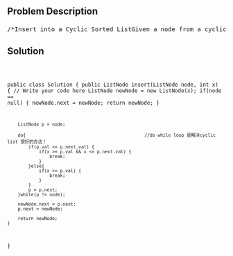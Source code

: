 <!--
<style>
  body { font-family: Arial, sans-serif; }
  .container { max-width: 700px; margin: 0 auto; padding: 10px; }
  .comment-block { background-color: #f9f9f9; padding: 10px; border-left: 5px solid #ccc; overflow-wrap: break-word; white-space: pre-wrap; }
  .code-block { background-color: #f4f4f4; padding: 10px; border: 1px solid #ddd; overflow-wrap: break-word; white-space: pre-wrap; }
</style>
-->

<div class='container'>
<h2>Problem Description</h2>
<div class='comment-block'>
<pre>
/*Insert into a Cyclic Sorted ListGiven a node from a cyclic linked list which has been sorted,write a function to insert a value into the list such that it remains a cyclic sorted list.The given node can be any single node in the list. Return the inserted new node.Notice3->5->1 is a cyclic list, so 3 is next node of 1.3->5->1 is same with 5->1->3ExampleGiven a list, and insert a value 4:3->5->1Return 5->1->3->4*//*解题要义：本题要意在于sorted:分两种情况：1. 3->5： 顺序， 只有当  3<=x<=5 才插入          2. 5->1： 逆序， 只有当  x >= 5 才插入*/          /** * Definition for ListNode * public class ListNode { *     int val; *     ListNode next; *     ListNode(int x) { *         val = x; *         next = null; *     } * } */    /**     * @param node a list node in the list     * @param x an integer     * @return the inserted new list node     */</pre>
</div>

<h2>Solution</h2>
<div class='code-block'>
<pre><code class='language-java'>


public class Solution {
    public ListNode insert(ListNode node, int x) {
        // Write your code here
        ListNode newNode = new ListNode(x);
        if(node == null) {
            newNode.next = newNode;
            return newNode;
        }
        
        ListNode p = node;

        do{												//do while loop 是解决cyclic list 很好的办法！
            if(p.val <= p.next.val) {
                if(x >= p.val && x <= p.next.val) {
                    break;
                }
            }else{
                if(x >= p.val) {
                    break;
                }
            }
            p = p.next;
        }while(p != node);
        
        newNode.next = p.next;
        p.next = newNode;
        
        return newNode;
    }
}</code></pre>
</div>
</div>
